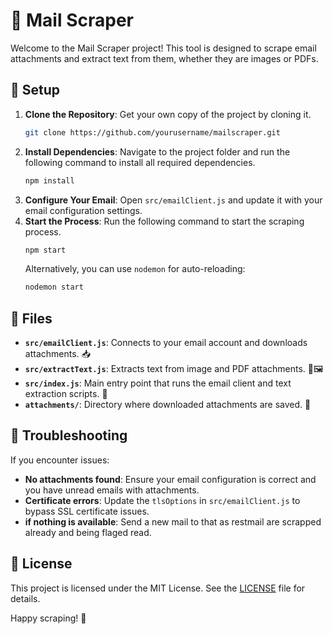 

# 📧 Mail Scraper

Welcome to the Mail Scraper project! This tool is designed to scrape email attachments and extract text from them, whether they are images or PDFs.

## 🚀 Setup

1. **Clone the Repository**: Get your own copy of the project by cloning it.
   ```bash
   git clone https://github.com/yourusername/mailscraper.git
   ```
2. **Install Dependencies**: Navigate to the project folder and run the following command to install all required dependencies.
   ```bash
   npm install
   ```
3. **Configure Your Email**: Open `src/emailClient.js` and update it with your email configuration settings.
4. **Start the Process**: Run the following command to start the scraping process.
   ```bash
   npm start
   ```
   Alternatively, you can use `nodemon` for auto-reloading:
   ```bash
   nodemon start
   ```

## 📁 Files

- **`src/emailClient.js`**: Connects to your email account and downloads attachments. 📥
- **`src/extractText.js`**: Extracts text from image and PDF attachments. 📄🖼️
- **`src/index.js`**: Main entry point that runs the email client and text extraction scripts. 🔄
- **`attachments/`**: Directory where downloaded attachments are saved. 📂

## 🔧 Troubleshooting

If you encounter issues:
- **No attachments found**: Ensure your email configuration is correct and you have unread emails with attachments.
- **Certificate errors**: Update the `tlsOptions` in `src/emailClient.js` to bypass SSL certificate issues.
- **if nothing is available**: Send a new mail to that as restmail are scrapped already and being flaged read.

## 📜 License

This project is licensed under the MIT License. See the [LICENSE](LICENSE) file for details.

Happy scraping! 🚀

